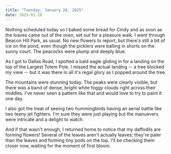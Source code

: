 ```yaml
---
title: "Tuesday, January 28, 2025"
date: 2025-01-28
---
```


Nothing scheduled today so I baked some bread for Cindy and as soon as the loaves came out of the oven, set out for a pleasure walk.  I went through Beacon Hill Park, as usual.  No new flowers to report, but there's still a bit of ice on the pond, even though the picklers were balling in shorts on the sunny court.  The peacocks were plump and deeply blue.

As I got to Dallas Road, I spotted a bald eagle gliding in for a landing on the top of the Largest Totem Pole.  I missed the actual landing -- a tree blocked my view -- but it was there in all it's regal glory as I popped around the tree. 

The mountains were stunning today.  The peaks were clearly visible, but there was a band of dense, bright white foggy clouds right across their middles.  I've never seen a pattern like that and would love to try to paint it one day.

I also got the treat of seeing two hummingbirds having an aerial battle like two teeny jet fighters.  I'm sure they were just playing but the manuevers were intricate and a delight to watch.

And if that wasn't enough, I returned home to notice that my daffodils are forming flowers!  Several of the leaves aren't actually leaves; they're paler than the leaves and forming tiny pods on the top.  I'll be checking them closer now, waiting for the moment of first bloom.

